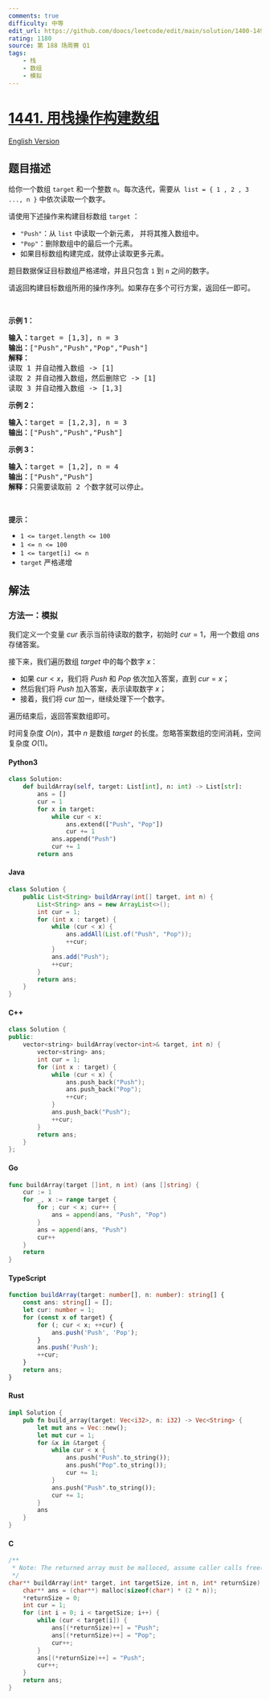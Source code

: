 ```yaml
---
comments: true
difficulty: 中等
edit_url: https://github.com/doocs/leetcode/edit/main/solution/1400-1499/1441.Build%20an%20Array%20With%20Stack%20Operations/README.md
rating: 1180
source: 第 188 场周赛 Q1
tags:
    - 栈
    - 数组
    - 模拟
---
```


<!-- problem:start -->

# [1441. 用栈操作构建数组](https://leetcode.cn/problems/build-an-array-with-stack-operations)

[English Version](/solution/1400-1499/1441.Build%20an%20Array%20With%20Stack%20Operations/README_EN.md)

## 题目描述

<!-- description:start -->

<p>给你一个数组 <code>target</code> 和一个整数 <code>n</code>。每次迭代，需要从&nbsp; <code>list = { 1 , 2 , 3 ..., n }</code> 中依次读取一个数字。</p>

<p>请使用下述操作来构建目标数组 <code>target</code> ：</p>

<ul>
	<li><code>"Push"</code>：从 <code>list</code> 中读取一个新元素， 并将其推入数组中。</li>
	<li><code>"Pop"</code>：删除数组中的最后一个元素。</li>
	<li>如果目标数组构建完成，就停止读取更多元素。</li>
</ul>

<p>题目数据保证目标数组严格递增，并且只包含 <code>1</code> 到 <code>n</code> 之间的数字。</p>

<p>请返回构建目标数组所用的操作序列。如果存在多个可行方案，返回任一即可。</p>

<p>&nbsp;</p>

<p><strong>示例 1：</strong></p>

<pre>
<strong>输入：</strong>target = [1,3], n = 3
<strong>输出：</strong>["Push","Push","Pop","Push"]
<strong>解释： 
</strong>读取 1 并自动推入数组 -&gt; [1]
读取 2 并自动推入数组，然后删除它 -&gt; [1]
读取 3 并自动推入数组 -&gt; [1,3]
</pre>

<p><strong>示例 2：</strong></p>

<pre>
<strong>输入：</strong>target = [1,2,3], n = 3
<strong>输出：</strong>["Push","Push","Push"]
</pre>

<p><strong>示例 3：</strong></p>

<pre>
<strong>输入：</strong>target = [1,2], n = 4
<strong>输出：</strong>["Push","Push"]
<strong>解释：</strong>只需要读取前 2 个数字就可以停止。
</pre>

<p>&nbsp;</p>

<p><strong>提示：</strong></p>

<ul>
	<li><code>1 &lt;= target.length &lt;= 100</code></li>
	<li><code>1 &lt;= n &lt;= 100</code></li>
	<li><code>1 &lt;= target[i] &lt;= n</code></li>
	<li><code>target</code> 严格递增</li>
</ul>

<!-- description:end -->

## 解法

<!-- solution:start -->

### 方法一：模拟

我们定义一个变量 $\textit{cur}$ 表示当前待读取的数字，初始时 $\textit{cur} = 1$，用一个数组 $\textit{ans}$ 存储答案。

接下来，我们遍历数组 $\textit{target}$ 中的每个数字 $x$：

-   如果 $\textit{cur} < x$，我们将 $\textit{Push}$ 和 $\textit{Pop}$ 依次加入答案，直到 $\textit{cur} = x$；
-   然后我们将 $\textit{Push}$ 加入答案，表示读取数字 $x$；
-   接着，我们将 $\textit{cur}$ 加一，继续处理下一个数字。

遍历结束后，返回答案数组即可。

时间复杂度 $O(n)$，其中 $n$ 是数组 $\textit{target}$ 的长度。忽略答案数组的空间消耗，空间复杂度 $O(1)$。

<!-- tabs:start -->

#### Python3

```python
class Solution:
    def buildArray(self, target: List[int], n: int) -> List[str]:
        ans = []
        cur = 1
        for x in target:
            while cur < x:
                ans.extend(["Push", "Pop"])
                cur += 1
            ans.append("Push")
            cur += 1
        return ans
```

#### Java

```java
class Solution {
    public List<String> buildArray(int[] target, int n) {
        List<String> ans = new ArrayList<>();
        int cur = 1;
        for (int x : target) {
            while (cur < x) {
                ans.addAll(List.of("Push", "Pop"));
                ++cur;
            }
            ans.add("Push");
            ++cur;
        }
        return ans;
    }
}
```

#### C++

```cpp
class Solution {
public:
    vector<string> buildArray(vector<int>& target, int n) {
        vector<string> ans;
        int cur = 1;
        for (int x : target) {
            while (cur < x) {
                ans.push_back("Push");
                ans.push_back("Pop");
                ++cur;
            }
            ans.push_back("Push");
            ++cur;
        }
        return ans;
    }
};
```

#### Go

```go
func buildArray(target []int, n int) (ans []string) {
	cur := 1
	for _, x := range target {
		for ; cur < x; cur++ {
			ans = append(ans, "Push", "Pop")
		}
		ans = append(ans, "Push")
		cur++
	}
	return
}
```

#### TypeScript

```ts
function buildArray(target: number[], n: number): string[] {
    const ans: string[] = [];
    let cur: number = 1;
    for (const x of target) {
        for (; cur < x; ++cur) {
            ans.push('Push', 'Pop');
        }
        ans.push('Push');
        ++cur;
    }
    return ans;
}
```

#### Rust

```rust
impl Solution {
    pub fn build_array(target: Vec<i32>, n: i32) -> Vec<String> {
        let mut ans = Vec::new();
        let mut cur = 1;
        for &x in &target {
            while cur < x {
                ans.push("Push".to_string());
                ans.push("Pop".to_string());
                cur += 1;
            }
            ans.push("Push".to_string());
            cur += 1;
        }
        ans
    }
}
```

#### C

```c
/**
 * Note: The returned array must be malloced, assume caller calls free().
 */
char** buildArray(int* target, int targetSize, int n, int* returnSize) {
    char** ans = (char**) malloc(sizeof(char*) * (2 * n));
    *returnSize = 0;
    int cur = 1;
    for (int i = 0; i < targetSize; i++) {
        while (cur < target[i]) {
            ans[(*returnSize)++] = "Push";
            ans[(*returnSize)++] = "Pop";
            cur++;
        }
        ans[(*returnSize)++] = "Push";
        cur++;
    }
    return ans;
}
```

<!-- tabs:end -->

<!-- solution:end -->

<!-- problem:end -->
